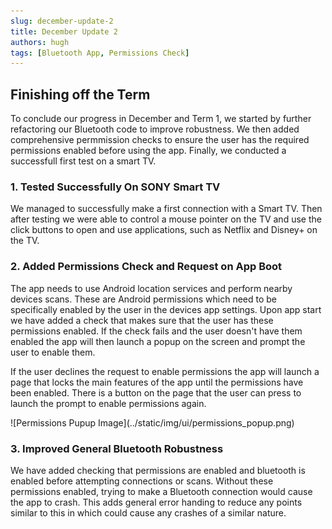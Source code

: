 ```yaml
---
slug: december-update-2
title: December Update 2
authors: hugh
tags: [Bluetooth App, Permissions Check]
---
```


## Finishing off the Term

To conclude our progress in December and Term 1, we started by further refactoring our Bluetooth code to improve robustness. We then added comprehensive permmission checks to ensure the user has the required permissions enabled before using the app. Finally, we conducted a successfull first test on a smart TV.

### 1. Tested Successfully On SONY Smart TV

We managed to successfully make a first connection with a Smart TV. Then after testing we were able to control a mouse pointer on the TV and use the click buttons
to open and use applications, such as Netflix and Disney+ on the TV.

### 2. Added Permissions Check and Request on App Boot

The app needs to use Android location services and perform nearby devices scans. These are Android permissions which need to be specifically enabled by the user in the devices app settings. Upon app start we have added a check that makes sure that the user has these permissions enabled. If the check fails and the user doesn't have them enabled the app will then launch a popup on the screen and prompt the user to enable them.

If the user declines the request to enable permissions the app will launch a page that locks the main features of the app until the permissions have been enabled. There is a button on the page that the user can press to launch the prompt to enable permissions again.

<div class="img-center"> ![Permissions Pupup Image](../static/img/ui/permissions_popup.png) </div>

### 3. Improved General Bluetooth Robustness

We have added checking that permissions are enabled and bluetooth is enabled before attempting connections or scans. Without these permissions enabled, trying to make a Bluetooth connection would cause the app to crash. This adds general error handing to reduce any points similar to this in which could cause any crashes of a similar nature.
